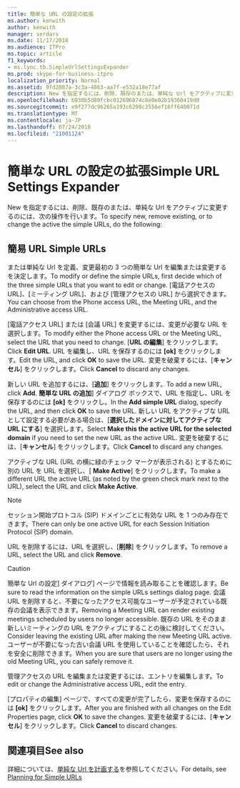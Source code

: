 ```yaml
---
title: 簡単な URL の設定の拡張
ms.author: kenwith
author: kenwith
manager: serdars
ms.date: 11/17/2018
ms.audience: ITPro
ms.topic: article
f1_keywords:
- ms.lync.tb.SimpleUrlSettingsExpander
ms.prod: skype-for-business-itpro
localization_priority: Normal
ms.assetid: 9fd2087a-3c3a-4863-aa7f-e532a18e77af
description: New を指定するには、削除、既存のまたは、単純な Url をアクティブに変更するのには、次の操作を行います。
ms.openlocfilehash: b930b5d80fcbc012696874c8e0e02b19360419d0
ms.sourcegitcommit: e9f277dc96265a193c6298c3556ef16ff640071d
ms.translationtype: MT
ms.contentlocale: ja-JP
ms.lasthandoff: 07/24/2018
ms.locfileid: "21001124"
---
```

# <a name="simple-url-settings-expander"></a><span data-ttu-id="19493-103">簡単な URL の設定の拡張</span><span class="sxs-lookup"><span data-stu-id="19493-103">Simple URL Settings Expander</span></span>
 
<span data-ttu-id="19493-104">New を指定するには、削除、既存のまたは、単純な Url をアクティブに変更するのには、次の操作を行います。</span><span class="sxs-lookup"><span data-stu-id="19493-104">To specify new, remove existing, or to change the active the simple URLs, do the following:</span></span>
  
## <a name="simple-urls"></a><span data-ttu-id="19493-105">簡易 URL </span><span class="sxs-lookup"><span data-stu-id="19493-105">Simple URLs</span></span>

<span data-ttu-id="19493-106">または単純な Url を定義、変更最初の 3 つの簡単な Url を編集または変更するを決定します。</span><span class="sxs-lookup"><span data-stu-id="19493-106">To modify or define the simple URLs, first decide which of the three simple URLs that you want to edit or change.</span></span> <span data-ttu-id="19493-107">[電話アクセスの URL]、[ミーティング URL]、および [管理アクセスの URL] から選択できます。</span><span class="sxs-lookup"><span data-stu-id="19493-107">You can choose from the Phone access URL, the Meeting URL, and the Administrative access URL.</span></span>
  
<span data-ttu-id="19493-108">[電話アクセス URL] または [会議 URL] を変更するには、変更が必要な URL を選択します。</span><span class="sxs-lookup"><span data-stu-id="19493-108">To modify either the Phone access URL or the Meeting URL, select the URL that you need to change.</span></span> <span data-ttu-id="19493-109">[**URL の編集**] をクリックします。</span><span class="sxs-lookup"><span data-stu-id="19493-109">Click **Edit URL**.</span></span> <span data-ttu-id="19493-110">URL を編集し、URL を保存するのには **[ok]** をクリックします。</span><span class="sxs-lookup"><span data-stu-id="19493-110">Edit the URL, and click **OK** to save the URL.</span></span> <span data-ttu-id="19493-111">変更を破棄するには、[**キャンセル**] をクリックします。</span><span class="sxs-lookup"><span data-stu-id="19493-111">Click **Cancel** to discard any changes.</span></span>
  
<span data-ttu-id="19493-112">新しい URL を追加するには、[**追加**] をクリックします。</span><span class="sxs-lookup"><span data-stu-id="19493-112">To add a new URL, click **Add**.</span></span> <span data-ttu-id="19493-113">**簡単な URL の追加**] ダイアログ ボックスで、URL を指定し、URL を保存するのには **[ok]** をクリックし。</span><span class="sxs-lookup"><span data-stu-id="19493-113">In the **Add simple URL** dialog, specify the URL, and then click **OK** to save the URL.</span></span> <span data-ttu-id="19493-114">新しい URL をアクティブな URL として設定する必要がある場合は、[**選択したドメインに対してアクティブな URL にする**] を選択します。</span><span class="sxs-lookup"><span data-stu-id="19493-114">Select **Make this the active URL for the selected domain** if you need to set the new URL as the active URL.</span></span> <span data-ttu-id="19493-115">変更を破棄するには、[**キャンセル**] をクリックします。</span><span class="sxs-lookup"><span data-stu-id="19493-115">Click **Cancel** to discard any changes.</span></span>
  
<span data-ttu-id="19493-116">アクティブな URL (URL の横に緑のチェック マークが表示される) とするために別の URL を URL を選択し、[ **Make Active**] をクリックします。</span><span class="sxs-lookup"><span data-stu-id="19493-116">To make a different URL the active URL (as noted by the green check mark next to the URL), select the URL and click **Make Active**.</span></span>
  
> [!NOTE]
> <span data-ttu-id="19493-117">セッション開始プロトコル (SIP) ドメインごとに有効な URL を 1 つのみ存在できます。</span><span class="sxs-lookup"><span data-stu-id="19493-117">There can only be one active URL for each Session Initiation Protocol (SIP) domain.</span></span> 
  
<span data-ttu-id="19493-118">URL を削除するには、URL を選択し、[**削除**] をクリックします。</span><span class="sxs-lookup"><span data-stu-id="19493-118">To remove a URL, select the URL and click **Remove**.</span></span>
  
> [!CAUTION]
> <span data-ttu-id="19493-119">簡単な Url の設定] ダイアログ] ページで情報を読み取ることを確認します。</span><span class="sxs-lookup"><span data-stu-id="19493-119">Be sure to read the information on the simple URLs settings dialog page.</span></span> <span data-ttu-id="19493-120">会議 URL を削除すると、不要になったアクセス可能なユーザーが予定されている既存の会議を表示できます。</span><span class="sxs-lookup"><span data-stu-id="19493-120">Removing a Meeting URL can render existing meetings scheduled by users no longer accessible.</span></span> <span data-ttu-id="19493-121">既存の URL をそのまま新しいミーティングの URL をアクティブにすることの後に検討してください。</span><span class="sxs-lookup"><span data-stu-id="19493-121">Consider leaving the existing URL after making the new Meeting URL active.</span></span> <span data-ttu-id="19493-122">ユーザーが不要になった古い会議 URL を使用していることを確認したら、それを安全に削除できます。</span><span class="sxs-lookup"><span data-stu-id="19493-122">When you are sure that users are no longer using the old Meeting URL, you can safely remove it.</span></span> 
  
<span data-ttu-id="19493-123">管理アクセスの URL を編集または変更するには、エントリを編集します。</span><span class="sxs-lookup"><span data-stu-id="19493-123">To edit or change the Administrative access URL, edit the entry.</span></span>
  
<span data-ttu-id="19493-124">[プロパティの編集] ページで、すべての変更が完了したら、変更を保存するのには **[ok]** をクリックします。</span><span class="sxs-lookup"><span data-stu-id="19493-124">After you are finished with all changes on the Edit Properties page, click **OK** to save the changes.</span></span> <span data-ttu-id="19493-125">変更を破棄するには、[**キャンセル**] をクリックします。</span><span class="sxs-lookup"><span data-stu-id="19493-125">Click **Cancel** to discard changes.</span></span>
  
## <a name="see-also"></a><span data-ttu-id="19493-126">関連項目</span><span class="sxs-lookup"><span data-stu-id="19493-126">See also</span></span>

<span data-ttu-id="19493-127">詳細については、[単純な Url を計画する](http://technet.microsoft.com/library/20e4f4b6-b7ff-4297-b00d-d1211ee800ac.aspx)を参照してください。</span><span class="sxs-lookup"><span data-stu-id="19493-127">For details, see [Planning for Simple URLs](http://technet.microsoft.com/library/20e4f4b6-b7ff-4297-b00d-d1211ee800ac.aspx)</span></span>
  

